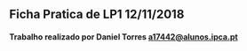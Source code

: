 ## Ficha Pratica de LP1 12/11/2018

#### Trabalho realizado por Daniel Torres <a17442@alunos.ipca.pt>


